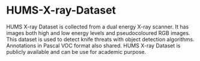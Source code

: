 # HUMS-X-ray-Dataset
HUMS X-ray Dataset is collected from a dual energy X-ray scanner. It has images both high and low energy levels and pseudocoloured RGB images.
This dataset is used to detect knife threats with object detection algorithms.
Annotations in Pascal VOC format also shared.
HUMS X-ray Dataset is publicly available and can be use for academic purpose.
